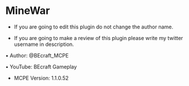 # MineWar

- If you are going to edit this plugin do not change the author name.

- If you are going to make a review of this plugin please write my twitter username in description.

• Author: @BEcraft_MCPE


• YouTube: BEcraft Gameplay

- MCPE Version: 1.1.0.52
